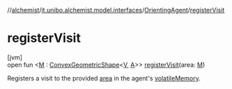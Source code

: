 //[alchemist](../../../index.md)/[it.unibo.alchemist.model.interfaces](../index.md)/[OrientingAgent](index.md)/[registerVisit](register-visit.md)

# registerVisit

[jvm]\
open fun <[M](register-visit.md) : [ConvexGeometricShape](../../it.unibo.alchemist.model.interfaces.geometry/-convex-geometric-shape/index.md)<[V](index.md), [A](index.md)>> [registerVisit](register-visit.md)(area: [M](register-visit.md))

Registers a visit to the provided [area](register-visit.md) in the agent's [volatileMemory](volatile-memory.md).

